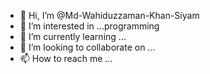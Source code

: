 - 👋 Hi, I’m @Md-Wahiduzzaman-Khan-Siyam
- 👀 I’m interested in ...programming
- 🌱 I’m currently learning ...
- 💞️ I’m looking to collaborate on ...
- 📫 How to reach me ...

<!---
Md-Wahiduzzaman-Khan-Siyam/Md-Wahiduzzaman-Khan-Siyam is a ✨ special ✨ repository because its `README.md` (this file) appears on your GitHub profile.
You can click the Preview link to take a look at your changes.
--->
